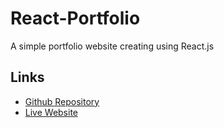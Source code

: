 # React-Portfolio

A simple portfolio website creating using React.js

## Links

* [Github Repository](https://github.com/The-Chioma/React-Portfolio/)
* [Live Website](https://the-chioma.github.io/React-Portfolio/)